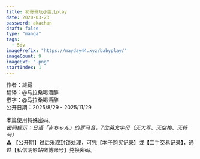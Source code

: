 ```yaml
---
title: 和哥哥玩小婴儿play
date: 2020-03-23
password: akachan
draft: false
type: "manga"
tags:
  - 5dv
imagePrefix: "https://mayday44.xyz/babyplay/"  
imageCount: 9
imageExt: ".png" 
startIndex: 1
---
```

作者：雄藏  
翻译：@马拉桑喝酒醉  
嵌字：@马拉桑喝酒醉  
公开日期：2025/8/29 - 2025/11/29

本篇使用特殊密码。  
*密码提示：日语「赤ちゃん」的罗马音，7位英文字母（无大写、无空格、无符号）*  
⚠️ 【公开期】过后采取封锁处理，可凭【本子购买记录】或【二手交易记录】，通过【私信阴影站微博账号】兑换密码。  
